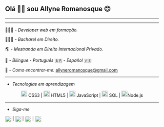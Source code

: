 ## Olá 👋🏾 sou Allyne Romanosque 😊
___
___
👩🏾‍💻 - _Developer web em formação._

👩🏾‍🎓 - _Bacharel em Direito._

🌎 - _Mestranda em Direito Internacional Privado._

👅  - _Bilingue_ - _Português_ 🇧🇷 - _Español_ 🇻🇪

📧 - _Como encontrar-me:_ <allyneromanosque@gmail.com>
___
* _Tecnologias em aprendizagem_

<p align="center">
<img src="https://devicons.github.io/devicon/devicon.git/icons/css3/css3-original-wordmark.svg" alt="css3"  width="20" height="20"/> CSS3 |
<img src="https://devicons.github.io/devicon/devicon.git/icons/html5/html5-original-wordmark.svg" alt="html5"  width="20" height="20"/> HTML5 | 
<img src="https://devicons.github.io/devicon/devicon.git/icons/javascript/javascript-original.svg" alt="javascript" width="20" height="20"/> JavaScript | 
<img src="https://devicons.github.io/devicon/devicon.git/icons/postgresql/postgresql-original-wordmark.svg" alt="postgresql" width="20" height="20"/> SQL | 
<img src="https://devicons.github.io/devicon/devicon.git/icons/nodejs/nodejs-original.svg" alt="nodejs" width="20" height="20"/>Node.js
</p>

___
* _Siga-me_ 

<a href="https://twitter.com/a_romanosque" target="blank"><img align="center" src="https://cdn.jsdelivr.net/npm/simple-icons@3.0.1/icons/twitter.svg" alt="allyneromanosque" height="20" width="20" /></a> | 
<a href="https://www.linkedin.com/in/allyneromanosque/" target="blank"><img align="center" src="https://cdn.jsdelivr.net/npm/simple-icons@3.0.1/icons/linkedin.svg" alt="allyneromanosque" height="20" width="20" /></a> |
<a href="https://www.facebook.com/romanosqueallyne" target="blank"><img align="center" src="https://cdn.jsdelivr.net/npm/simple-icons@3.0.1/icons/facebook.svg" alt="allyneromanosque" height="20" width="20" /></a> |
<a href="https://www.instagram.com/a.romanosque/" target="blank"><img align="center" src="https://cdn.jsdelivr.net/npm/simple-icons@3.0.1/icons/instagram.svg" alt="allyneromanosque" height="20" width="20" /></a>

<!--
**allyneromanosque/allyneromanosque** is a ✨ _special_ ✨ repository because its `README.md` (this file) appears on your GitHub profile.

Here are some ideas to get you started:

- 🔭 I’m currently working on ...
- 🌱 I’m currently learning ...
- 👯 I’m looking to collaborate on ...
- 🤔 I’m looking for help with ...
- 💬 Ask me about ...
- 📫 How to reach me: ...
- 😄 Pronouns: ...
- ⚡ Fun fact: ...
-->
